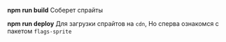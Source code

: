 **npm run build**
Соберет спрайты

**npm run deploy**
Для загрузки спрайтов на `cdn`, Но сперва ознакомся с пакетом `flags-sprite`
